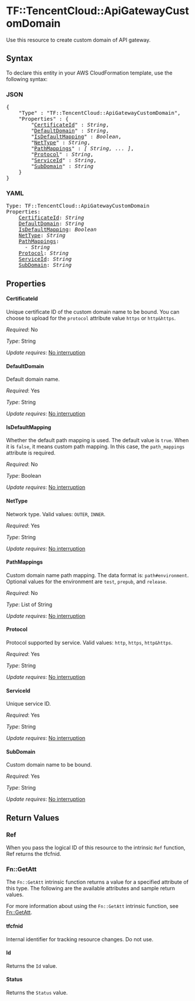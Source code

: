 # TF::TencentCloud::ApiGatewayCustomDomain

Use this resource to create custom domain of API gateway.

## Syntax

To declare this entity in your AWS CloudFormation template, use the following syntax:

### JSON

<pre>
{
    "Type" : "TF::TencentCloud::ApiGatewayCustomDomain",
    "Properties" : {
        "<a href="#certificateid" title="CertificateId">CertificateId</a>" : <i>String</i>,
        "<a href="#defaultdomain" title="DefaultDomain">DefaultDomain</a>" : <i>String</i>,
        "<a href="#isdefaultmapping" title="IsDefaultMapping">IsDefaultMapping</a>" : <i>Boolean</i>,
        "<a href="#nettype" title="NetType">NetType</a>" : <i>String</i>,
        "<a href="#pathmappings" title="PathMappings">PathMappings</a>" : <i>[ String, ... ]</i>,
        "<a href="#protocol" title="Protocol">Protocol</a>" : <i>String</i>,
        "<a href="#serviceid" title="ServiceId">ServiceId</a>" : <i>String</i>,
        "<a href="#subdomain" title="SubDomain">SubDomain</a>" : <i>String</i>
    }
}
</pre>

### YAML

<pre>
Type: TF::TencentCloud::ApiGatewayCustomDomain
Properties:
    <a href="#certificateid" title="CertificateId">CertificateId</a>: <i>String</i>
    <a href="#defaultdomain" title="DefaultDomain">DefaultDomain</a>: <i>String</i>
    <a href="#isdefaultmapping" title="IsDefaultMapping">IsDefaultMapping</a>: <i>Boolean</i>
    <a href="#nettype" title="NetType">NetType</a>: <i>String</i>
    <a href="#pathmappings" title="PathMappings">PathMappings</a>: <i>
      - String</i>
    <a href="#protocol" title="Protocol">Protocol</a>: <i>String</i>
    <a href="#serviceid" title="ServiceId">ServiceId</a>: <i>String</i>
    <a href="#subdomain" title="SubDomain">SubDomain</a>: <i>String</i>
</pre>

## Properties

#### CertificateId

Unique certificate ID of the custom domain name to be bound. You can choose to upload for the `protocol` attribute value `https` or `http&https`.

_Required_: No

_Type_: String

_Update requires_: [No interruption](https://docs.aws.amazon.com/AWSCloudFormation/latest/UserGuide/using-cfn-updating-stacks-update-behaviors.html#update-no-interrupt)

#### DefaultDomain

Default domain name.

_Required_: Yes

_Type_: String

_Update requires_: [No interruption](https://docs.aws.amazon.com/AWSCloudFormation/latest/UserGuide/using-cfn-updating-stacks-update-behaviors.html#update-no-interrupt)

#### IsDefaultMapping

Whether the default path mapping is used. The default value is `true`. When it is `false`, it means custom path mapping. In this case, the `path_mappings` attribute is required.

_Required_: No

_Type_: Boolean

_Update requires_: [No interruption](https://docs.aws.amazon.com/AWSCloudFormation/latest/UserGuide/using-cfn-updating-stacks-update-behaviors.html#update-no-interrupt)

#### NetType

Network type. Valid values: `OUTER`, `INNER`.

_Required_: Yes

_Type_: String

_Update requires_: [No interruption](https://docs.aws.amazon.com/AWSCloudFormation/latest/UserGuide/using-cfn-updating-stacks-update-behaviors.html#update-no-interrupt)

#### PathMappings

Custom domain name path mapping. The data format is: `path#environment`. Optional values for the environment are `test`, `prepub`, and `release`.

_Required_: No

_Type_: List of String

_Update requires_: [No interruption](https://docs.aws.amazon.com/AWSCloudFormation/latest/UserGuide/using-cfn-updating-stacks-update-behaviors.html#update-no-interrupt)

#### Protocol

Protocol supported by service. Valid values: `http`, `https`, `http&https`.

_Required_: Yes

_Type_: String

_Update requires_: [No interruption](https://docs.aws.amazon.com/AWSCloudFormation/latest/UserGuide/using-cfn-updating-stacks-update-behaviors.html#update-no-interrupt)

#### ServiceId

Unique service ID.

_Required_: Yes

_Type_: String

_Update requires_: [No interruption](https://docs.aws.amazon.com/AWSCloudFormation/latest/UserGuide/using-cfn-updating-stacks-update-behaviors.html#update-no-interrupt)

#### SubDomain

Custom domain name to be bound.

_Required_: Yes

_Type_: String

_Update requires_: [No interruption](https://docs.aws.amazon.com/AWSCloudFormation/latest/UserGuide/using-cfn-updating-stacks-update-behaviors.html#update-no-interrupt)

## Return Values

### Ref

When you pass the logical ID of this resource to the intrinsic `Ref` function, Ref returns the tfcfnid.

### Fn::GetAtt

The `Fn::GetAtt` intrinsic function returns a value for a specified attribute of this type. The following are the available attributes and sample return values.

For more information about using the `Fn::GetAtt` intrinsic function, see [Fn::GetAtt](https://docs.aws.amazon.com/AWSCloudFormation/latest/UserGuide/intrinsic-function-reference-getatt.html).

#### tfcfnid

Internal identifier for tracking resource changes. Do not use.

#### Id

Returns the <code>Id</code> value.

#### Status

Returns the <code>Status</code> value.


